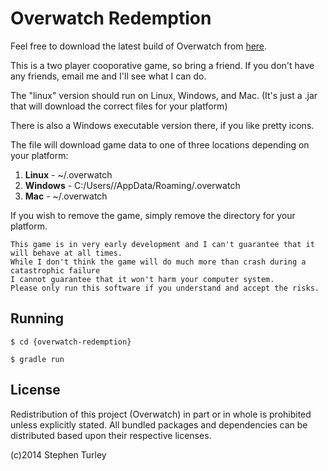 # Overwatch Redemption

Feel free to download the latest build of Overwatch from [here](http://www.overwatchredemption.com).

This is a two player cooporative game, so bring a friend. If you don't have any friends, email me and I'll see what I can do. 

The "linux" version should run on Linux, Windows, and Mac. (It's just a .jar that will download the correct files for your platform)

There is also a Windows executable version there, if you like pretty icons. 

The file will download game data to one of three locations depending on your platform:

1. **Linux** - ~/.overwatch
2. **Windows** - C:/Users/<UserName>/AppData/Roaming/.overwatch
3. **Mac** - ~/.overwatch

If you wish to remove the game, simply remove the directory for your platform.

```
This game is in very early development and I can't guarantee that it will behave at all times.
While I don't think the game will do much more than crash during a catastrophic failure
I cannot guarantee that it won't harm your computer system.
Please only run this software if you understand and accept the risks.
```


## Running

    $ cd {overwatch-redemption}
    
    $ gradle run


## License

Redistribution of this project (Overwatch) in part or in whole is prohibited unless explicitly stated.
All bundled packages and dependencies can be distributed based upon their respective licenses. 

(c)2014 Stephen Turley
